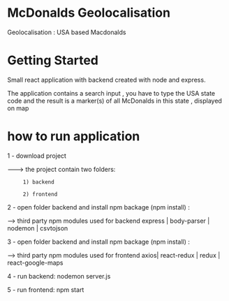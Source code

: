 # McDonalds Geolocalisation
Geolocalisation : USA based Macdonalds  
# Getting Started
Small react application with backend created with node and express.

The application contains a search input , you have to type the USA state code and the result is a marker(s) of all McDonalds in this state , displayed on map
# how to run application
1 - download project 

---> the project contain two folders:


         1) backend  
  
         2) frontend
        
2 - open folder backend and install npm backage (npm install) :

--> third party npm modules used for backend express | body-parser | nodemon | csvtojson

3 - open folder backend and install npm backage (npm install) :

--> third party npm modules used for frontend axios| react-redux | redux | react-google-maps

4 - run backend: nodemon server.js

5 - run frontend: npm start



  
